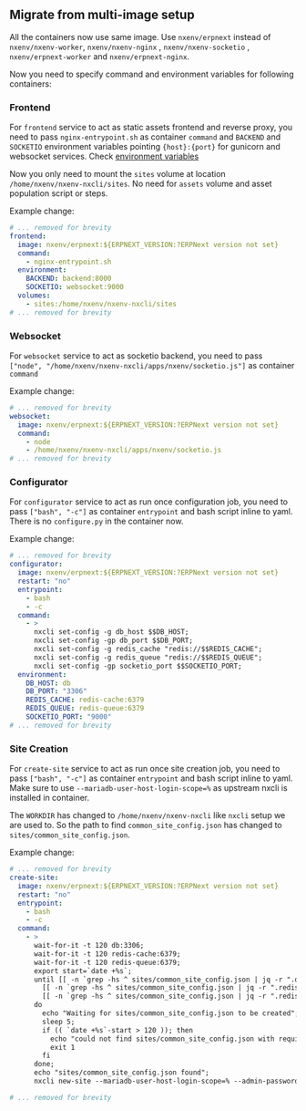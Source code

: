 ## Migrate from multi-image setup

All the containers now use same image. Use `nxenv/erpnext` instead of `nxenv/nxenv-worker`, `nxenv/nxenv-nginx` , `nxenv/nxenv-socketio` , `nxenv/erpnext-worker` and `nxenv/erpnext-nginx`.

Now you need to specify command and environment variables for following containers:

### Frontend

For `frontend` service to act as static assets frontend and reverse proxy, you need to pass `nginx-entrypoint.sh` as container `command` and `BACKEND` and `SOCKETIO` environment variables pointing `{host}:{port}` for gunicorn and websocket services. Check [environment variables](environment-variables.md)

Now you only need to mount the `sites` volume at location `/home/nxenv/nxenv-nxcli/sites`. No need for `assets` volume and asset population script or steps.

Example change:

```yaml
# ... removed for brevity
frontend:
  image: nxenv/erpnext:${ERPNEXT_VERSION:?ERPNext version not set}
  command:
    - nginx-entrypoint.sh
  environment:
    BACKEND: backend:8000
    SOCKETIO: websocket:9000
  volumes:
    - sites:/home/nxenv/nxenv-nxcli/sites
# ... removed for brevity
```

### Websocket

For `websocket` service to act as socketio backend, you need to pass `["node", "/home/nxenv/nxenv-nxcli/apps/nxenv/socketio.js"]` as container `command`

Example change:

```yaml
# ... removed for brevity
websocket:
  image: nxenv/erpnext:${ERPNEXT_VERSION:?ERPNext version not set}
  command:
    - node
    - /home/nxenv/nxenv-nxcli/apps/nxenv/socketio.js
# ... removed for brevity
```

### Configurator

For `configurator` service to act as run once configuration job, you need to pass `["bash", "-c"]` as container `entrypoint` and bash script inline to yaml. There is no `configure.py` in the container now.

Example change:

```yaml
# ... removed for brevity
configurator:
  image: nxenv/erpnext:${ERPNEXT_VERSION:?ERPNext version not set}
  restart: "no"
  entrypoint:
    - bash
    - -c
  command:
    - >
      nxcli set-config -g db_host $$DB_HOST;
      nxcli set-config -gp db_port $$DB_PORT;
      nxcli set-config -g redis_cache "redis://$$REDIS_CACHE";
      nxcli set-config -g redis_queue "redis://$$REDIS_QUEUE";
      nxcli set-config -gp socketio_port $$SOCKETIO_PORT;
  environment:
    DB_HOST: db
    DB_PORT: "3306"
    REDIS_CACHE: redis-cache:6379
    REDIS_QUEUE: redis-queue:6379
    SOCKETIO_PORT: "9000"
# ... removed for brevity
```

### Site Creation

For `create-site` service to act as run once site creation job, you need to pass `["bash", "-c"]` as container `entrypoint` and bash script inline to yaml. Make sure to use `--mariadb-user-host-login-scope=%` as upstream nxcli is installed in container.

The `WORKDIR` has changed to `/home/nxenv/nxenv-nxcli` like `nxcli` setup we are used to. So the path to find `common_site_config.json` has changed to `sites/common_site_config.json`.

Example change:

```yaml
# ... removed for brevity
create-site:
  image: nxenv/erpnext:${ERPNEXT_VERSION:?ERPNext version not set}
  restart: "no"
  entrypoint:
    - bash
    - -c
  command:
    - >
      wait-for-it -t 120 db:3306;
      wait-for-it -t 120 redis-cache:6379;
      wait-for-it -t 120 redis-queue:6379;
      export start=`date +%s`;
      until [[ -n `grep -hs ^ sites/common_site_config.json | jq -r ".db_host // empty"` ]] && \
        [[ -n `grep -hs ^ sites/common_site_config.json | jq -r ".redis_cache // empty"` ]] && \
        [[ -n `grep -hs ^ sites/common_site_config.json | jq -r ".redis_queue // empty"` ]];
      do
        echo "Waiting for sites/common_site_config.json to be created";
        sleep 5;
        if (( `date +%s`-start > 120 )); then
          echo "could not find sites/common_site_config.json with required keys";
          exit 1
        fi
      done;
      echo "sites/common_site_config.json found";
      nxcli new-site --mariadb-user-host-login-scope=% --admin-password=admin --db-root-password=admin --install-app erpnext --set-default frontend;

# ... removed for brevity
```
